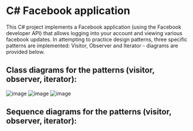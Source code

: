 # C# Facebook application
This C# project implements a Facebook application (using the Facebook developer API) that allows logging into your account and viewing various facebook updates.
In attempting to practice design patterns, three specific patterns are implemented: Visitor, Observer and Iterator - diagrams are provided below.
## Class diagrams for the patterns (visitor, observer, iterator):
![image](https://github.com/yarin-shechter/C-Facebook-application/assets/48433514/6d1e77e4-d902-4fca-bcc8-d0cd69c5012a)
![image](https://github.com/yarin-shechter/C-Facebook-application/assets/48433514/3a3c73f5-b2b1-45dd-81a4-d3dd40e008a9)
![image](https://github.com/yarin-shechter/C-Facebook-application/assets/48433514/fa1f7c0e-06b1-4ce7-952f-09d090be2f95)

## Sequence diagrams for the patterns (visitor, observer, iterator):


